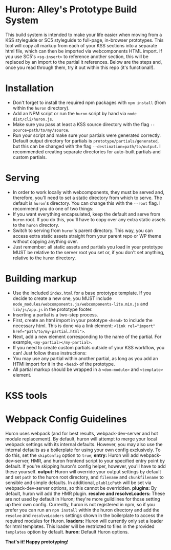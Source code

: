 Huron: Alley's Prototype Build System
======================

This build system is intended to make your life easier when moving from a KSS styleguide or SC5 styleguide to full-page, in-browser prototypes. This tool will copy all markup from each of your KSS sections into a separate html file, which can then be imported via webcomponents HTML import. If you use SC5's `<sg-insert>` to reference another section, this will be replaced by an import to the partial it references. Below are the steps and, once you read through them, try it out within this repo (it's functional!).

# Installation
 * Don't forget to install the required npm packages with `npm install` (from within the `huron` directory).
 * Add an NPM script or run the `huron` script by hand via `node dist/cli/huron.js`.
 * Make sure you pass at least a KSS source directory with the flag `--source=path/to/my/source`.
 * Run your script and make sure your partials were generated correctly. Default output directory for partials is `prototype/partials/generated`, but this can be changed with the flag `--destination=path/to/output`. I recommended creating separate directories for auto-built partials and custom partials.

# Serving
 * In order to work locally with webcomponents, they must be served and, therefore, you'll need to set a static directory from which to serve. The default is `huron`'s directory. You can change this with the `--root` flag. I recommend you do one of two things:
  * If you want everything encapsulated, keep the default and serve from `huron` root. If you do this, you'll have to copy over any extra static assets to the `huron` directory.
  * Switch to serving from `huron`'s parent directory. This way, you can access extra static assets straight from your parent repo or WP theme without copying anything over.
 * Just remember: all static assets and partials you load in your prototype MUST be relative to the server root you set or, if you don't set anything, relative to the `huron` directory.

# Building markup
 * Use the included `index.html` for a base prototype template. If you decide to create a new one, you MUST include `node_modules/webcomponents.js/webcomponents-lite.min.js` and `lib/js/app.js` in the prototype footer.
 * Inserting a partial is a two-step process.
  * First, create an html import in your prototype `<head>` to include the necessary html. This is done via a link element: `<link rel="import" href="path/to/my-partial.html">`.
  * Next, add a new element corresponding to the name of the partial. For example, `<my-partial></my-partial>`.
 * If you need to create custom partials outside of your KSS workflow, you can! Just follow these instructions:
  * You may use any partial within another partial, as long as you add an HTMl import for it in the `<head>` of the prototype.
  * All partial markup should be wrapped in a `<dom-module>` and `<template>` element.

# KSS tools

# Webpack Config Guidelines
Huron uses webpack (and for best results, webpack-dev-server and hot module replacement). By default, huron will attempt to merge your local webpack settings with its internal defaults. However, you may also use the internal defaults as a boilerplate for using your own config exclusively. To do this, set the `skipConfig` option to `true`;
**entry:** Huron will add webpack-dev-server, HMR, and huron frontend script to your specified entry point by default. If you're skipping huron's config helper, however, you'll have to add these yourself.
**output:** Huron will override your output settings by default and set `path` to the huron root directory, and `filename` and `chunkfilename` to sensible and simple defaults. In additional, `plublicPath` will be set via webpack-dev-server options, so this cannot be overridden.
**plugins:** By default, huron will add the HMR plugin.
**resolve and resolveLoaders:** These are not used by default in Huron; they're more guildlines for those setting up their own config. Currently, huron is not registered in npm, so if you prefer you can run an `npm install` within the huron directory and add the `resolve` and `resolveLoaders` settings shown in the boilerplate to access the required modules for Huron.
**loaders:** Huron will currently only set a loader for html templates. This loader will be restricted to files in the provided `templates` option by default.
**huron:** Default Huron options.

**That's it! Happy prototyping!**
